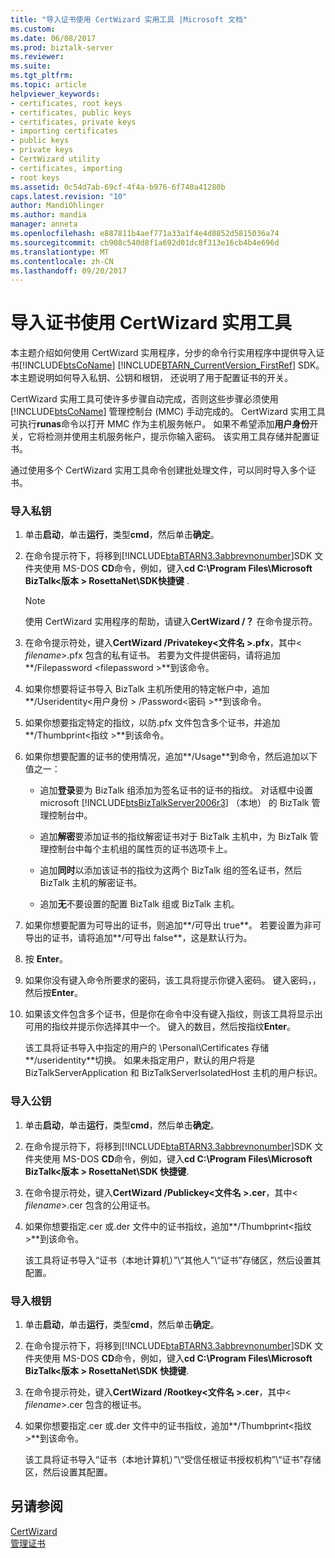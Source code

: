 ```yaml
---
title: "导入证书使用 CertWizard 实用工具 |Microsoft 文档"
ms.custom: 
ms.date: 06/08/2017
ms.prod: biztalk-server
ms.reviewer: 
ms.suite: 
ms.tgt_pltfrm: 
ms.topic: article
helpviewer_keywords:
- certificates, root keys
- certificates, public keys
- certificates, private keys
- importing certificates
- public keys
- private keys
- CertWizard utility
- certificates, importing
- root keys
ms.assetid: 0c54d7ab-69cf-4f4a-b976-6f740a41280b
caps.latest.revision: "10"
author: MandiOhlinger
ms.author: mandia
manager: anneta
ms.openlocfilehash: e887811b4aef771a33a1f4e4d8852d5815036a74
ms.sourcegitcommit: cb908c540d8f1a692d01dc8f313e16cb4b4e696d
ms.translationtype: MT
ms.contentlocale: zh-CN
ms.lasthandoff: 09/20/2017
---
```

# <a name="importing-certificates-using-the-certwizard-utility"></a>导入证书使用 CertWizard 实用工具
本主题介绍如何使用 CertWizard 实用程序，分步的命令行实用程序中提供导入证书[!INCLUDE[btsCoName](../../includes/btsconame-md.md)] [!INCLUDE[BTARN_CurrentVersion_FirstRef](../../includes/btarn-currentversion-firstref-md.md)] SDK。 本主题说明如何导入私钥、公钥和根钥， 还说明了用于配置证书的开关。  
  
 CertWizard 实用工具可使许多步骤自动完成，否则这些步骤必须使用 [!INCLUDE[btsCoName](../../includes/btsconame-md.md)] 管理控制台 (MMC) 手动完成的。 CertWizard 实用工具可执行**runas**命令以打开 MMC 作为主机服务帐户。 如果不希望添加**用户身份**开关，它将检测并使用主机服务帐户，提示你输入密码。 该实用工具存储并配置证书。  
  
 通过使用多个 CertWizard 实用工具命令创建批处理文件，可以同时导入多个证书。  
  
### <a name="to-import-a-private-key"></a>导入私钥  
  
1.  单击**启动**，单击**运行**，类型**cmd**，然后单击**确定**。  
  
2.  在命令提示符下，将移到[!INCLUDE[btaBTARN3.3abbrevnonumber](../../includes/btabtarn3-3abbrevnonumber-md.md)]SDK 文件夹使用 MS-DOS **CD**命令，例如，键入**cd C:\Program Files\Microsoft BizTalk\<版本 > RosettaNet\SDK快捷键** .  
  
    > [!NOTE]
    >  使用 CertWizard 实用程序的帮助，请键入**CertWizard /？** 在命令提示符。  
  
3.  在命令提示符处，键入**CertWizard /Privatekey\<文件名 >.pfx**，其中\< *filename*>.pfx 包含的私有证书。 若要为文件提供密码，请将追加**/Filepassword \<filepassword >**到该命令。  
  
4.  如果你想要将证书导入 BizTalk 主机所使用的特定帐户中，追加**/Useridentity\<用户身份 > /Password\<密码 >**到该命令。  
  
5.  如果你想要指定特定的指纹，以防.pfx 文件包含多个证书，并追加**/Thumbprint\<指纹 >**到该命令。  
  
6.  如果你想要配置的证书的使用情况，追加**/Usage**到命令，然后追加以下值之一：  
  
    -   追加**登录**要为 BizTalk 组添加为签名证书的证书的指纹。 对话框中设置 microsoft [!INCLUDE[btsBizTalkServer2006r3](../../includes/btsbiztalkserver2006r3-md.md)] （本地） 的 BizTalk 管理控制台中。  
  
    -   追加**解密**要添加证书的指纹解密证书对于 BizTalk 主机中，为 BizTalk 管理控制台中每个主机组的属性页的证书选项卡上。  
  
    -   追加**同时**以添加该证书的指纹为这两个 BizTalk 组的签名证书，然后 BizTalk 主机的解密证书。  
  
    -   追加**无**不要设置的配置 BizTalk 组或 BizTalk 主机。  
  
7.  如果你想要配置为可导出的证书，则追加**/可导出 true**。 若要设置为非可导出的证书，请将追加**/可导出 false**，这是默认行为。  
  
8.  按 **Enter**。  
  
9. 如果你没有键入命令所要求的密码，该工具将提示你键入密码。 键入密码，，然后按**Enter**。  
  
10. 如果该文件包含多个证书，但是你在命令中没有键入指纹，则该工具将显示出可用的指纹并提示你选择其中一个。 键入的数目，然后按指纹**Enter**。  
  
     该工具将证书导入中指定的用户的 \Personal\Certificates 存储**/useridentity**切换。 如果未指定用户，默认的用户将是 BizTalkServerApplication 和 BizTalkServerIsolatedHost 主机的用户标识。  
  
### <a name="to-import-a-public-key"></a>导入公钥  
  
1.  单击**启动**，单击**运行**，类型**cmd**，然后单击**确定**。  
  
2.  在命令提示符下，将移到[!INCLUDE[btaBTARN3.3abbrevnonumber](../../includes/btabtarn3-3abbrevnonumber-md.md)]SDK 文件夹使用 MS-DOS **CD**命令，例如，键入**cd C:\Program Files\Microsoft BizTalk\<版本 > RosettaNet\SDK 快捷键**.  
  
3.  在命令提示符处，键入**CertWizard /Publickey\<文件名 >.cer**，其中\< *filename*>.cer 包含的公用证书。  
  
4.  如果你想要指定.cer 或.der 文件中的证书指纹，追加**/Thumbprint\<指纹 >**到该命令。  
  
     该工具将证书导入“证书（本地计算机）”\“其他人”\“证书”存储区，然后设置其配置。  
  
### <a name="to-import-a-root-key"></a>导入根钥  
  
1.  单击**启动**，单击**运行**，类型**cmd**，然后单击**确定**。  
  
2.  在命令提示符下，将移到[!INCLUDE[btaBTARN3.3abbrevnonumber](../../includes/btabtarn3-3abbrevnonumber-md.md)]SDK 文件夹使用 MS-DOS **CD**命令，例如，键入**cd C:\Program Files\Microsoft BizTalk\<版本 > RosettaNet\SDK 快捷键**.  
  
3.  在命令提示符处，键入**CertWizard /Rootkey\<文件名 >.cer**，其中\< *filename*>.cer 包含的根证书。  
  
4.  如果你想要指定.cer 或.der 文件中的证书指纹，追加**/Thumbprint\<指纹 >**到该命令。  
  
     该工具将证书导入“证书（本地计算机）”\“受信任根证书授权机构”\“证书”存储区，然后设置其配置。  
  
## <a name="see-also"></a>另请参阅  
 [CertWizard](../../adapters-and-accelerators/accelerator-rosettanet/certwizard.md)   
 [管理证书](../../adapters-and-accelerators/accelerator-rosettanet/managing-certificates1.md)
